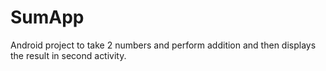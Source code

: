# SumApp
Android project to take 2 numbers and perform addition and then displays the result in second activity.
